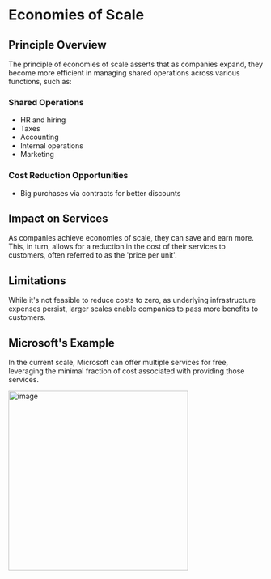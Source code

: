 


# Economies of Scale

## **Principle Overview**
The principle of economies of scale asserts that as companies expand, they become more efficient in managing shared operations across various functions, such as:

### Shared Operations
- HR and hiring
- Taxes
- Accounting
- Internal operations
- Marketing

### Cost Reduction Opportunities
- Big purchases via contracts for better discounts

## **Impact on Services**
As companies achieve economies of scale, they can save and earn more. This, in turn, allows for a reduction in the cost of their services to customers, often referred to as the 'price per unit'.

## **Limitations**
While it's not feasible to reduce costs to zero, as underlying infrastructure expenses persist, larger scales enable companies to pass more benefits to customers.

## **Microsoft's Example**
In the current scale, Microsoft can offer multiple services for free, leveraging the minimal fraction of cost associated with providing those services.

<img width="355" alt="image" src="https://github.com/Akmeena4u/AZ-900-Bootcamp/assets/93425334/b22b9d3a-87c7-47cf-bce4-ab17c0eb85f6">

